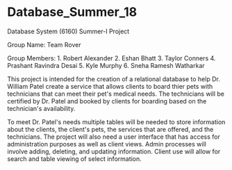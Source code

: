 # Database_Summer_18
Database System (6160) Summer-I Project

Group Name: Team Rover

Group Members:
      1. Robert Alexander
      2. Eshan Bhatt
      3. Taylor Conners
      4. Prashant Ravindra Desai
      5. Kyle Murphy
      6. Sneha Ramesh Watharkar


This project is intended for the creation of a relational database to help Dr. William Patel create a service that allows clients to board thier pets with technicians that can meet their pet's medical needs. The technicians will be certified by Dr. Patel and booked by clients for boarding based on the technician's availability.

To meet Dr. Patel's needs multiple tables will be needed to store information about the clients, the client's pets, the services that are offered, and the technicians. The project will also need a user interface that has access for administration purposes as well as client views. Admin processes will involve adding, deleting, and updating information. Client use will allow for search and table viewing of select information.
